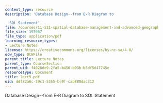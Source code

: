 ```yaml
---
content_type: resource
description: 'Database Design--from E-R Diagram to

  SQL Statement'
file: /courses/11-521-spatial-database-management-and-advanced-geographic-information-systems-spring-2003/ddf82a6c39c15365be9fcab888dac312_lect9.pdf
file_size: 197067
file_type: application/pdf
learning_resource_types:
- Lecture Notes
license: https://creativecommons.org/licenses/by-nc-sa/4.0/
ocw_type: OCWFile
parent_title: Lecture Notes
parent_type: CourseSection
parent_uid: f4026de9-2fa5-b456-b93b-b5df5d47745e
resourcetype: Document
title: lect9.pdf
uid: ddf82a6c-39c1-5365-be9f-cab888dac312
---
```

Database Design--from E-R Diagram to
SQL Statement